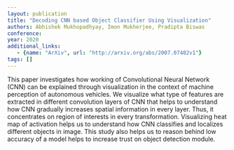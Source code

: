 ```yaml
---
layout: publication
title: "Decoding CNN based Object Classifier Using Visualization"
authors: Abhishek Mukhopadhyay, Imon Mukherjee, Pradipta Biswas
conference: 
year: 2020
additional_links: 
   - {name: "ArXiv", url: "http://arxiv.org/abs/2007.07482v1"}
tags: []
---
```

This paper investigates how working of Convolutional Neural Network (CNN) can
be explained through visualization in the context of machine perception of
autonomous vehicles. We visualize what type of features are extracted in
different convolution layers of CNN that helps to understand how CNN gradually
increases spatial information in every layer. Thus, it concentrates on region
of interests in every transformation. Visualizing heat map of activation helps
us to understand how CNN classifies and localizes different objects in image.
This study also helps us to reason behind low accuracy of a model helps to
increase trust on object detection module.